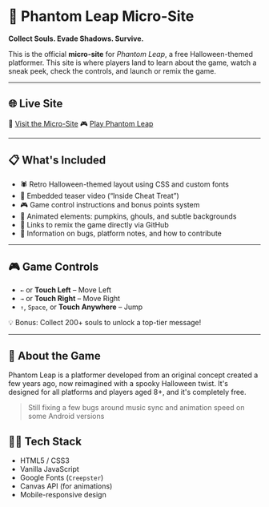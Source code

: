 # 👻 Phantom Leap Micro-Site

**Collect Souls. Evade Shadows. Survive.**

This is the official **micro-site** for *Phantom Leap*, a free Halloween-themed platformer. This site is where players land to learn about the game, watch a sneak peek, check the controls, and launch or remix the game.

---

## 🌐 Live Site

🔗 [Visit the Micro-Site](https://srg774.github.io/Phantom-Leap-Info/)
🎮 [Play Phantom Leap](https://srg774.github.io/Phantom-Leap/)

---

## 📋 What's Included

- 🕷 Retro Halloween-themed layout using CSS and custom fonts
- 🎥 Embedded teaser video (“Inside Cheat Treat”)
- 🎮 Game control instructions and bonus points system
- 👻 Animated elements: pumpkins, ghouls, and subtle backgrounds
- 🧪 Links to remix the game directly via GitHub
- 📜 Information on bugs, platform notes, and how to contribute

---

## 🎮 Game Controls

- `←` or **Touch Left** – Move Left
- `→` or **Touch Right** – Move Right
- `↑`, `Space`, or **Touch Anywhere** – Jump

💡 Bonus: Collect 200+ souls to unlock a top-tier message!

---

## 🧠 About the Game

Phantom Leap is a platformer developed from an original concept created a few years ago, now reimagined with a spooky Halloween twist. It's designed for all platforms and players aged 8+, and it's completely free.

> Still fixing a few bugs around music sync and animation speed on some Android versions

## 🧙‍♂️ Tech Stack

- HTML5 / CSS3
- Vanilla JavaScript
- Google Fonts (`Creepster`)
- Canvas API (for animations)
- Mobile-responsive design
